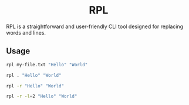 <h1 align="center">RPL</h1> 

RPL is a straightforward and user-friendly CLI tool designed for replacing words and lines.

## Usage
```bash
rpl my-file.txt "Hello" "World"
```
```bash
rpl . "Hello" "World"
```
```bash
rpl -r "Hello" "World"
```
```bash
rpl -r -l=2 "Hello" "World"
```
